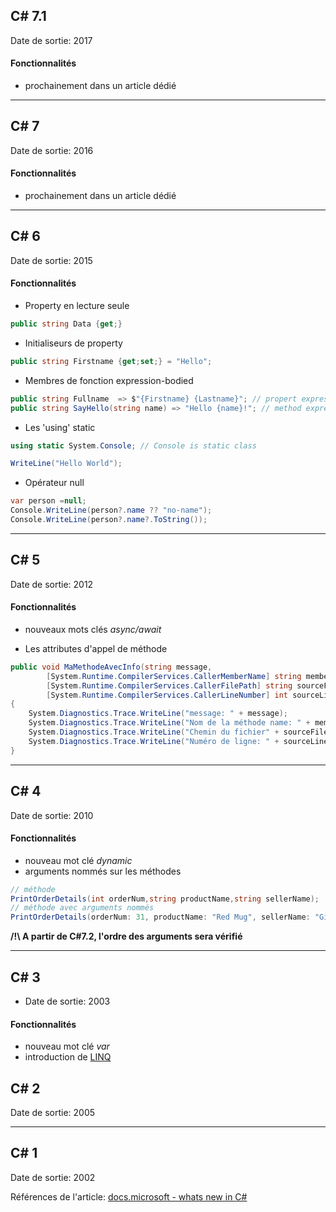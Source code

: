 ﻿---
tags: dotnet
---


## C# 7.1
Date de sortie: 2017
#### Fonctionnalités
- prochainement dans un article dédié

**************************************************
## C# 7
Date de sortie: 2016

#### Fonctionnalités
- prochainement dans un article dédié

**************************************************
## C# 6
Date de sortie: 2015

#### Fonctionnalités
- Property en lecture seule
```csharp
public string Data {get;}
````
- Initialiseurs de property
```csharp
public string Firstname {get;set;} = "Hello";
````
- Membres de fonction expression-bodied
```csharp
public string Fullname  => $"{Firstname} {Lastname}"; // propert expression-bodied
public string SayHello(string name) => "Hello {name}!"; // method expression-bodied
````
- Les 'using' static

````csharp
using static System.Console; // Console is static class

WriteLine("Hello World");
````

- Opérateur null
```csharp
var person =null;
Console.WriteLine(person?.name ?? "no-name");
Console.WriteLine(person?.name?.ToString());
````

**************************************************
## C# 5
Date de sortie: 2012
#### Fonctionnalités
* nouveaux mots clés *async/await* 

* Les attributes d\'appel de méthode
```csharp
public void MaMethodeAvecInfo(string message,  
        [System.Runtime.CompilerServices.CallerMemberName] string memberName = "",  
        [System.Runtime.CompilerServices.CallerFilePath] string sourceFilePath = "",  
        [System.Runtime.CompilerServices.CallerLineNumber] int sourceLineNumber = 0)  
{  
    System.Diagnostics.Trace.WriteLine("message: " + message);  
    System.Diagnostics.Trace.WriteLine("Nom de la méthode name: " + memberName + " = MaMethodeAvecInfo");  
    System.Diagnostics.Trace.WriteLine("Chemin du fichier" + sourceFilePath + " = C:\...\file.cs");  
    System.Diagnostics.Trace.WriteLine("Numéro de ligne: " + sourceLineNumber + " = ");  
}  
````
**************************************************
## C# 4
Date de sortie: 2010
#### Fonctionnalités
* nouveau mot clé *dynamic* 
* arguments nommés sur les méthodes
```csharp
// méthode
PrintOrderDetails(int orderNum,string productName,string sellerName);
// méthode avec arguments nommés
PrintOrderDetails(orderNum: 31, productName: "Red Mug", sellerName: "Gift Shop");
````
**/!\ A partir de C#7.2, l'ordre des arguments sera vérifié**
**************************************************
## C# 3
- Date de sortie: 2003
#### Fonctionnalités
* nouveau mot clé *var* 
* introduction de [LINQ](https://docs.microsoft.com/fr-fr/dotnet/csharp/programming-guide/concepts/linq/index)

## C# 2
Date de sortie: 2005
**************************************************
## C# 1
Date de sortie: 2002

Références de l'article:
[docs.microsoft - whats new in C# ](https://docs.microsoft.com/fr-fr/dotnet/csharp/whats-new/)
